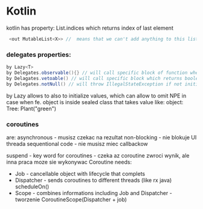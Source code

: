 # Kotlin

kotlin has property: List.indices which returns index of last element


``` java
 <out MutableList<X>> //  means that we can't add anything to this list, we can only read valuse from it

```

### delegates properties:

``` java
by Lazy<T>
by Delegates.observable(){} // will call specific block of function when the observed value has changed
by Delagates.vetoable() // will call specific block which returns boolean -> true assing new value
by Delegates.notNull() // will throw IllegalStateException if not initilized"
```
by Lazy allows to also to initialize values, which can allow to omit NPE in case when fe. object is inside sealed class that takes value like: object: Tree: Plant("green")


### coroutines

are:
asynchronous - musisz czekac na rezultat
non-blocking - nie blokuje UI threada
sequentional code - nie musisz miec callbackow

suspend - key word for coroutines - czeka az coroutine zwroci wynik, ale inna praca moze sie wykonywac
Coroutine needs:
- Job - cancellable object with lifecycle that complets
- Dispatcher - sends coroutines to different threads (like rx java) scheduleOn()
- Scope - combines informations including Job and Dispatcher - tworzenie CoroutineScope(Dispatcher + job)